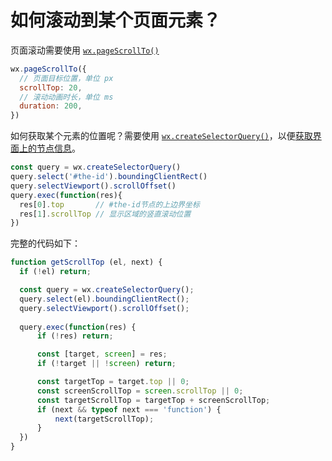 # 如何滚动到某个页面元素？

页面滚动需要使用 [`wx.pageScrollTo()`](https://developers.weixin.qq.com/miniprogram/dev/api/ui/scroll/wx.pageScrollTo.html)

```js
wx.pageScrollTo({
  // 页面目标位置，单位 px
  scrollTop: 20,
  // 滚动动画时长，单位 ms
  duration: 200,
})
```

如何获取某个元素的位置呢？需要使用 [`wx.createSelectorQuery()`](https://developers.weixin.qq.com/miniprogram/dev/api/wxml/wx.createSelectorQuery.html)，以便[获取界面上的节点信息](https://developers.weixin.qq.com/miniprogram/dev/framework/view/selector.html)。

```js
const query = wx.createSelectorQuery()
query.select('#the-id').boundingClientRect()
query.selectViewport().scrollOffset()
query.exec(function(res){
  res[0].top       // #the-id节点的上边界坐标
  res[1].scrollTop // 显示区域的竖直滚动位置
})
```

完整的代码如下：

```js
function getScrollTop (el, next) {
  if (!el) return;

  const query = wx.createSelectorQuery();
  query.select(el).boundingClientRect();
  query.selectViewport().scrollOffset();
  
  query.exec(function(res) {
      if (!res) return;

      const [target, screen] = res;
      if (!target || !screen) return;

      const targetTop = target.top || 0;
      const screenScrollTop = screen.scrollTop || 0;
      const targetScrollTop = targetTop + screenScrollTop;
      if (next && typeof next === 'function') {
          next(targetScrollTop);
      }
  })
}
```